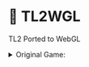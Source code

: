 # 🔞 TL2WGL
TL2 Ported to WebGL

<details>
  <summary>Original Game:</summary>
  # https://hotpink.itch.io/tl2
</details>

